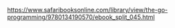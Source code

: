 https://www.safaribooksonline.com/library/view/the-go-programming/9780134190570/ebook_split_045.html
